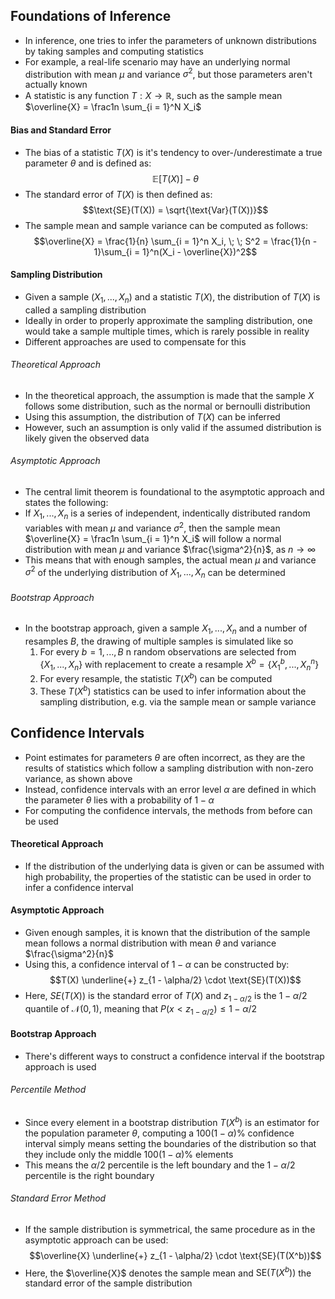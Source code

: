 ## Foundations of Inference
- In inference, one tries to infer the parameters of unknown distributions by taking samples and computing statistics 
- For example, a real-life scenario may have an underlying normal distribution with mean $\mu$ and variance $\sigma^2$, but those parameters aren't actually known
- A statistic is any function $T: X \to \mathbb{R}$, such as the sample mean $\overline{X} = \frac1n \sum_{i = 1}^N X_i$
#### Bias and Standard Error
- The bias of a statistic $T(X)$ is it's tendency to over-/underestimate a true parameter $\theta$ and is defined as:
$$\mathbb{E}[T(X)] - \theta$$
- The standard error of $T(X)$ is then defined as:
$$\text{SE}(T(X)) = \sqrt{\text{Var}(T(X))}$$
- The sample mean and sample variance can be computed as follows:
$$\overline{X} = \frac{1}{n} \sum_{i = 1}^n X_i, \; \; S^2 = \frac{1}{n - 1}\sum_{i = 1}^n(X_i - \overline{X})^2$$
#### Sampling Distribution
- Given a sample $(X_1, ..., X_n)$ and a statistic $T(X)$, the distribution of $T(X)$ is called a sampling distribution
- Ideally in order to properly approximate the sampling distribution, one would take a sample multiple times, which is rarely possible in reality
- Different approaches are used to compensate for this
###### Theoretical Approach
- In the theoretical approach, the assumption is made that the sample $X$ follows some distribution, such as the normal or bernoulli distribution
- Using this assumption, the distribution of $T(X)$ can be inferred
- However, such an assumption is only valid if the assumed distribution is likely given the observed data
###### Asymptotic Approach
- The central limit theorem is foundational to the asymptotic approach and states the following: 
- If $X_1, ..., X_n$ is a series of independent, indentically distributed random variables with mean $\mu$ and variance $\sigma^2$, then the sample mean $\overline{X} = \frac1n \sum_{i = 1}^n X_i$ will follow a normal distribution with mean $\mu$ and variance $\frac{\sigma^2}{n}$, as $n \to \infty$
- This means that with enough samples, the actual mean $\mu$ and variance $\sigma^2$ of the underlying distribution of $X_1, ..., X_n$ can be determined
###### Bootstrap Approach
- In the bootstrap approach, given a sample $X_1, ..., X_n$ and a number of resamples $B$, the drawing of multiple samples is simulated like so
	1. For every $b = 1, ..., B$ n random observations are selected from $\{X_1, ..., X_n\}$ with replacement to create a resample $X^b = \{X_1^b, ..., X_n^n\}$
	2. For every resample, the statistic $T(X^b)$ can be computed
	3. These $T(X^b)$ statistics can be used to infer information about the sampling distribution, e.g. via the sample mean or sample variance
## Confidence Intervals
- Point estimates for parameters $\theta$ are often incorrect, as they are the results of statistics which follow a sampling distribution with non-zero variance, as shown above
- Instead, confidence intervals with an error level $\alpha$ are defined in which the parameter $\theta$ lies with a probability of $1 - \alpha$
- For computing the confidence intervals, the methods from before can be used
#### Theoretical Approach
- If the distribution of the underlying data is given or can be assumed with high probability, the properties of the statistic can be used in order to infer a confidence interval
#### Asymptotic Approach
- Given enough samples, it is known that the distribution of the sample mean follows a normal distribution with mean $\theta$ and variance $\frac{\sigma^2}{n}$
- Using this, a confidence interval of $1 - \alpha$ can be constructed by:
$$T(X) \underline{+} z_{1 - \alpha/2} \cdot \text{SE}(T(X))$$
- Here, $SE(T(X))$ is the standard error of $T(X)$ and $z_{1 - \alpha/2}$ is the $1 - \alpha/2$ quantile of $\mathcal{N}(0, 1)$, meaning that $P(x < z_{1 - \alpha/2}) \leq 1 - \alpha/2$
#### Bootstrap Approach
- There's different ways to construct a confidence interval if the bootstrap approach is used
###### Percentile Method
- Since every element in a bootstrap distribution $T(X^b$) is an estimator for the population parameter $\theta$, computing a $100(1 - \alpha)$% confidence interval simply means setting the boundaries of the distribution so that they include only the middle $100(1 - \alpha)$% elements
- This means the $\alpha/2$ percentile is the left boundary and the $1 - \alpha/2$ percentile is the right boundary
###### Standard Error Method
- If the sample distribution is symmetrical, the same procedure as in the asymptotic approach can be used:
$$\overline{X} \underline{+} z_{1 - \alpha/2} \cdot \text{SE}(T(X^b))$$
- Here, the $\overline{X}$ denotes the sample mean and $\text{SE}(T(X^b))$ the standard error of the sample distribution